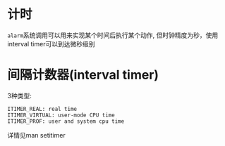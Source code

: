 # 计时 

`alarm`系统调用可以用来实现某个时间后执行某个动作, 但时钟精度为秒，使用interval timer可以到达微秒级别

# 间隔计数器(interval timer)

3种类型:
```
ITIMER_REAL: real time
ITIMER_VIRTUAL: user-mode CPU time
ITIMER_PROF: user and system cpu time
```
详情见man setitimer

